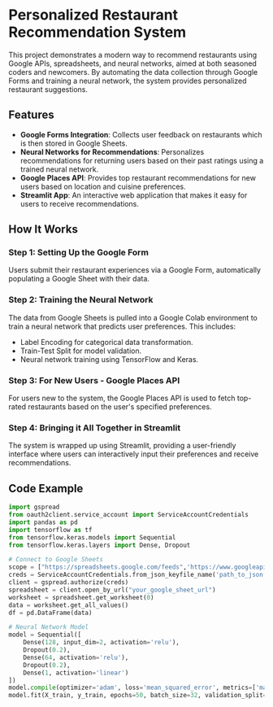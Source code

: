 # Personalized Restaurant Recommendation System

This project demonstrates a modern way to recommend restaurants using Google APIs, spreadsheets, and neural networks, aimed at both seasoned coders and newcomers. By automating the data collection through Google Forms and training a neural network, the system provides personalized restaurant suggestions.

## Features

- **Google Forms Integration**: Collects user feedback on restaurants which is then stored in Google Sheets.
- **Neural Networks for Recommendations**: Personalizes recommendations for returning users based on their past ratings using a trained neural network.
- **Google Places API**: Provides top restaurant recommendations for new users based on location and cuisine preferences.
- **Streamlit App**: An interactive web application that makes it easy for users to receive recommendations.

## How It Works

### Step 1: Setting Up the Google Form
Users submit their restaurant experiences via a Google Form, automatically populating a Google Sheet with their data.

### Step 2: Training the Neural Network
The data from Google Sheets is pulled into a Google Colab environment to train a neural network that predicts user preferences. This includes:
- Label Encoding for categorical data transformation.
- Train-Test Split for model validation.
- Neural network training using TensorFlow and Keras.

### Step 3: For New Users - Google Places API
For users new to the system, the Google Places API is used to fetch top-rated restaurants based on the user's specified preferences.

### Step 4: Bringing it All Together in Streamlit
The system is wrapped up using Streamlit, providing a user-friendly interface where users can interactively input their preferences and receive recommendations.

## Code Example

```python
import gspread
from oauth2client.service_account import ServiceAccountCredentials
import pandas as pd
import tensorflow as tf
from tensorflow.keras.models import Sequential
from tensorflow.keras.layers import Dense, Dropout

# Connect to Google Sheets
scope = ["https://spreadsheets.google.com/feeds",'https://www.googleapis.com/auth/spreadsheets',"https://www.googleapis.com/auth/drive.file","https://www.googleapis.com/auth/drive"]
creds = ServiceAccountCredentials.from_json_keyfile_name('path_to_json', scope)
client = gspread.authorize(creds)
spreadsheet = client.open_by_url("your_google_sheet_url")
worksheet = spreadsheet.get_worksheet(0)
data = worksheet.get_all_values()
df = pd.DataFrame(data)

# Neural Network Model
model = Sequential([
    Dense(128, input_dim=2, activation='relu'),
    Dropout(0.2),
    Dense(64, activation='relu'),
    Dropout(0.2),
    Dense(1, activation='linear')
])
model.compile(optimizer='adam', loss='mean_squared_error', metrics=['mae'])
model.fit(X_train, y_train, epochs=50, batch_size=32, validation_split=0.2)
